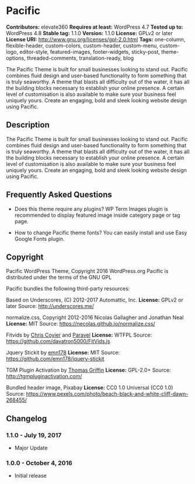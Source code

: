 # Pacific

**Contributors:** elevate360
**Requires at least:** WordPress 4.7
**Tested up to:** WordPress 4.8
**Stable tag:** 1.1.0
**Version:** 1.1.0
**License:** GPLv2 or later
**License URI:** http://www.gnu.org/licenses/gpl-2.0.html
**Tags:** one-column, flexible-header, custom-colors, custom-header, custom-menu, custom-logo, editor-style, featured-images, footer-widgets, sticky-post, theme-options, threaded-comments, translation-ready, blog

The Pacific Theme is built for small businesses looking to stand out. Pacific combines fluid design and user-based functionality to form something that is truly seaworthy. A theme that blasts all difficulty out of the water, it has all the building blocks necessary to establish your online presence. A certain level of customisation is also available to make sure your business feel uniquely yours. Create an engaging, bold and sleek looking website design using Pacific.

## Description

The Pacific Theme is built for small businesses looking to stand out. Pacific combines fluid design and user-based functionality to form something that is truly seaworthy. A theme that blasts all difficulty out of the water, it has all the building blocks necessary to establish your online presence. A certain level of customisation is also available to make sure your business feel uniquely yours. Create an engaging, bold and sleek looking website design using Pacific.


## Frequently Asked Questions

* Does this theme require any plugins?
WP Term Images plugin is recommended to display featured image inside category page or tag page.

* How to change Pacific theme fonts?
You can easily install and use Easy Google Fonts plugin.

## Copyright

Pacific WordPress Theme, Copyright 2016 WordPress.org
Pacific is distributed under the terms of the GNU GPL

Pacific bundles the following third-party resources:

Based on Underscores, (C) 2012-2017 Automattic, Inc.
**License:** GPLv2 or later
Source: http://underscores.me/

normalize.css, Copyright 2012-2016 Nicolas Gallagher and Jonathan Neal
**License:** MIT
Source: https://necolas.github.io/normalize.css/

Fitvids by [Chris Coyier](http://chriscoyier.net/) and [Paravel](http://paravelinc.com/)
**License:** WTFPL
Source: https://github.com/davatron5000/FitVids.js

Jquery Stickit by [emn178](https://github.com/emn178)
**License:** MIT
Source: https://github.com/emn178/jquery-stickit

TGM Plugin Activation by [Thomas Griffin](https://thomasgriffin.io/)
**License:** GPL-2.0+
Source: http://tgmpluginactivation.com/

Bundled header image, Pixabay
**License:** CC0 1.0 Universal (CC0 1.0)
Source: https://www.pexels.com/photo/beach-black-and-white-cliff-dawn-268455/

## Changelog

### 1.1.0 - July 19, 2017
* Major Update

### 1.0.0 - October 4, 2016
* Initial release
